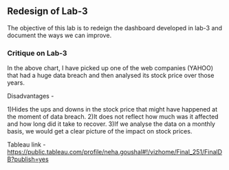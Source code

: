 
## Redesign of Lab-3

The objective of this lab is to redeign the dashboard developed in lab-3 and document the ways we can improve.

### Critique on Lab-3
In the above chart, I have picked up one of the web companies (YAHOO) that had a huge data breach and then analysed its stock price over those years.

Disadvantages -

1)Hides the ups and downs in the stock price that might have happened at the moment of data breach.
2)It does not reflect how much was it affected and how long did it take to recover.
3)If we analyse the data on a monthly basis, we would get a clear picture of the impact on stock prices.

Tableau link - https://public.tableau.com/profile/neha.goushal#!/vizhome/Final_251/FinalDB?publish=yes



